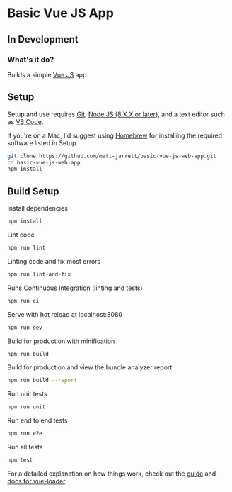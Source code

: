 # Basic Vue JS App

## In Development

### What's it do?
Builds a simple [Vue JS](https://vuejs.org/) app.

## Setup
Setup and use requires [Git](https://git-scm.com/),
[Node JS (8.X.X or later)](https://nodejs.org/en/), and a text editor such as
[VS Code](https://code.visualstudio.com/).

If you're on a Mac, I'd suggest using
[Homebrew](https://brew.sh/) for installing the required software listed in Setup.

```bash
git clone https://github.com/matt-jarrett/basic-vue-js-web-app.git
cd basic-vue-js-web-app
npm install
```

## Build Setup
Install dependencies
``` bash
npm install
```

Lint code
```bash
npm run lint
```

Linting code and fix most errors
```bash
npm run lint-and-fix
```

Runs Continuous Integration (linting and tests)
```bash
npm run ci
```

Serve with hot reload at localhost:8080
```bash
npm run dev
```

Build for production with minification
```bash
npm run build
```

Build for production and view the bundle analyzer report
```bash
npm run build --report
```

Run unit tests
```bash
npm run unit
```

Run end to end tests
```bash
npm run e2e
```

Run all tests
```bash
npm test
```

For a detailed explanation on how things work, check out the [guide](http://vuejs-templates.github.io/webpack/) and [docs for vue-loader](http://vuejs.github.io/vue-loader).
